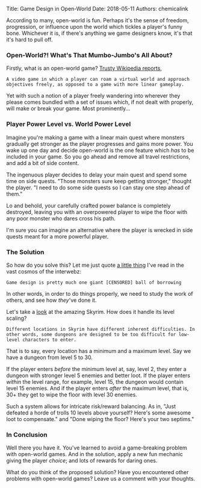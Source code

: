 Title: Game Design in Open-World
Date: 2018-05-11
Authors: chemicalink


According to many, open-world is fun. Perhaps it's the sense of freedom, progression, or influence upon the world
which tickles a player's funny bone. Whichever it is, if there's anything we game designers know, it's that it's hard to
pull off.

### Open-World?! What's That Mumbo-Jumbo's All About?

Firstly, what is an open-world game? [Trusty Wikipedia reports](https://en.wikipedia.org/wiki/Open_world),
```
A video game in which a player can roam a virtual world and approach objectives freely, as opposed to a game with more linear gameplay.
```
Yet with such a notion of a player freely wandering into wherever they please comes bundled with a set of issues which,
if not dealt with properly, will make or break your game. Most prominently...

### Player Power Level vs. World Power Level

Imagine you're making a game with a linear main quest where monsters gradually get stronger as the player progresses and
gains more power. You wake up one day and decide open-world is the one feature which *has* to be included in your game.
So you go ahead and remove all travel restrictions, and add a bit of side content.

The ingenuous player decides to delay your main quest and spend some time on side quests. "Those monsters sure keep
getting stronger," thought the player. "I need to do some side quests so I can stay one step ahead of them."

Lo and behold, your carefully crafted power balance is completely destroyed, leaving you with an overpowered player
to wipe the floor with any poor monster who dares cross his path.

I'm sure you can imagine an alternative where the player is wrecked in side quests meant for a more powerful player.

### The Solution

So how do you solve this? Let me just quote [a little thing](https://gamedev.stackexchange.com/a/1660) I've read in the vast cosmos of the interwebz:
```
Game design is pretty much one giant [CENSORED] ball of borrowing
```
In other words, in order to do things properly, we need to study the work of others, and see how *they*'ve done it.

Let's take a [look](http://en.uesp.net/wiki/Skyrim:Leveling) at the amazing Skyrim. How does it handle its level scaling?
```
Different locations in Skyrim have different inherent difficulties. In other words, some dungeons are designed to be too difficult for low-level characters to enter.
```
That is to say, every location has a minimum and a maximum level. Say we have a dungeon from level 5 to 30.

If the player enters *before* the minimum level at, say, level 2, they enter a dungeon with stronger level 5 enemies and
better loot. If the player enters *within* the level range, for example, level 15, the dungeon would contain level 15
enemies. And if the player enters *after* the maximum level, that is, 30+ they get to wipe the floor with level 30 enemies.

Such a system allows for intricate risk/reward balancing. As in, "Just defeated a horde of trolls 10 levels above yourself? Here's
some awesome loot to compensate." and "Done wiping the floor? Here's your two septims."

### In Conclusion

Well there you have it. You've learned to avoid a game-breaking problem with open-world games. And in the solution,
apply a new fun mechanic giving the player *choice*; and lots of rewards for daring ones.

What do you think of the proposed solution? Have you encountered other problems with open-world games? Leave us a comment
with your thoughts.
